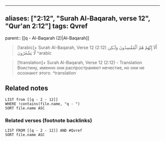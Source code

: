 
---
aliases: ["2:12", "Surah Al-Baqarah, verse 12", "Qur'an 2:12"]
tags: Qvref
---

parent:: [[q - Al-Baqarah (2)|Al-Baqarah]]

> [!arabic]+ Surah Al-Baqarah, Verse 12 (2:12)
> <span class="quran-arabic">أَلَآ إِنَّهُمْ هُمُ ٱلْمُفْسِدُونَ وَلَـٰكِن لَّا يَشْعُرُونَ</span>
^arabic

> [!translation]+ Surah Al-Baqarah, Verse 12 (2:12) - Translation
> Воистину, именно они распространяют нечестие, но они не осознают этого.
^translation



## Related notes
```dataview
LIST from [[q - 2 - 12]]
WHERE !contains(file.name, "q - ")
SORT file.name ASC
```

### Related verses (footnote backlinks)
```dataview
LIST FROM [[q - 2 - 12]] AND #Qvref
SORT file.name ASC
```

